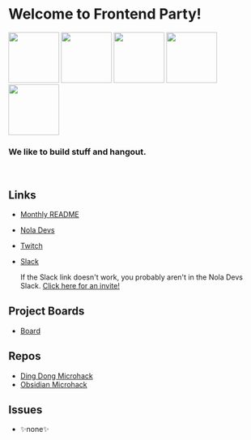 

# Welcome to Frontend Party!
<img src='https://github.com/user-attachments/assets/e6c3fcb8-ddb9-4984-959c-c9d95b761f0d' width="100">
<img src='https://github.com/user-attachments/assets/f863d3df-6187-418a-9924-3b5917b0a81a' width="100">
<img src='https://github.com/user-attachments/assets/e6c3fcb8-ddb9-4984-959c-c9d95b761f0d' width="100">
<img src='https://github.com/user-attachments/assets/f863d3df-6187-418a-9924-3b5917b0a81a' width="100">
<img src='https://github.com/user-attachments/assets/e6c3fcb8-ddb9-4984-959c-c9d95b761f0d' width="100">

### **We like to build stuff and hangout.**

<br>

## Links
- [Monthly README](https://github.com/frontEndParty/MonthlyREADME/blob/main/README.md)
  
- [Nola Devs](https://www.noladevs.org/group/frontend-party)
  
- [Twitch](https://www.twitch.tv/nolafrontendparty)
  
- [Slack](nola.slack.com/archives/front-end-party)
  
  If the Slack link doesn't work, you probably aren't in the Nola Devs Slack. [Click here for an invite!](https://join.slack.com/t/nola/shared_invite/zt-31raame4i-4OPh_OYUDXUKbd0_LYdX8g)
  

## Project Boards
- [Board](https://github.com/orgs/frontEndParty/projects/2)

## Repos
- [Ding Dong Microhack](https://github.com/frontEndParty/dingdong-backend)
- [Obsidian Microhack](https://github.com/frontEndParty/obsidian-micro-hack)

## Issues
- ✨none✨
